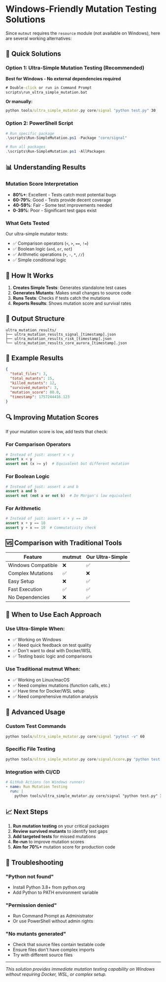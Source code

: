 # Windows-Friendly Mutation Testing Solutions

Since `mutmut` requires the `resource` module (not available on Windows), here are several working alternatives:

## 🚀 Quick Solutions

### Option 1: Ultra-Simple Mutation Testing (Recommended)
**Best for Windows - No external dependencies required**

```cmd
# Double-click or run in Command Prompt
scripts\run_ultra_simple_mutation.bat
```

**Or manually:**
```cmd
python tools/ultra_simple_mutator.py core/signal "python test.py" 30
```

### Option 2: PowerShell Script
```powershell
# Run specific package
.\scripts\Run-SimpleMutation.ps1 -Package "core/signal"

# Run all packages
.\scripts\Run-SimpleMutation.ps1 -AllPackages
```

## 📊 Understanding Results

### Mutation Score Interpretation
- **80%+**: Excellent - Tests catch most potential bugs
- **60-79%**: Good - Tests provide decent coverage
- **40-59%**: Fair - Some test improvements needed
- **0-39%**: Poor - Significant test gaps exist

### What Gets Tested
Our ultra-simple mutator tests:
- ✅ Comparison operators (`<`, `>`, `==`, `!=`)
- ✅ Boolean logic (`and`, `or`, `not`)
- ✅ Arithmetic operations (`+`, `-`, `*`, `//`)
- ✅ Simple conditional logic

## 🔧 How It Works

1. **Creates Simple Tests**: Generates standalone test cases
2. **Generates Mutants**: Makes small changes to source code
3. **Runs Tests**: Checks if tests catch the mutations
4. **Reports Results**: Shows mutation score and survival rates

## 📁 Output Structure

```
ultra_mutation_results/
├── ultra_mutation_results_signal_[timestamp].json
├── ultra_mutation_results_risk_[timestamp].json
└── ultra_mutation_results_core_aurora_[timestamp].json
```

## 🎯 Example Results

```json
{
  "total_files": 3,
  "total_mutants": 15,
  "killed_mutants": 12,
  "survived_mutants": 3,
  "mutation_score": 80.0,
  "timestamp": 1757244416.123
}
```

## 🔍 Improving Mutation Scores

If your mutation score is low, add tests that check:

### For Comparison Operators
```python
# Instead of just: assert x < y
assert x < y
assert not (x >= y)  # Equivalent but different mutation
```

### For Boolean Logic
```python
# Instead of just: assert a and b
assert a and b
assert not (not a or not b)  # De Morgan's law equivalent
```

### For Arithmetic
```python
# Instead of just: assert x + y == 10
assert x + y == 10
assert y + x == 10  # Commutativity check
```

## 🆚 Comparison with Traditional Tools

| Feature | mutmut | Our Ultra-Simple |
|---------|--------|------------------|
| Windows Compatible | ❌ | ✅ |
| Complex Mutations | ✅ | ❌ |
| Easy Setup | ❌ | ✅ |
| Fast Execution | ✅ | ✅ |
| No Dependencies | ❌ | ✅ |

## 🚦 When to Use Each Approach

### Use Ultra-Simple When:
- ✅ Working on Windows
- ✅ Need quick feedback on test quality
- ✅ Don't want to deal with Docker/WSL
- ✅ Testing basic logic and comparisons

### Use Traditional mutmut When:
- ✅ Working on Linux/macOS
- ✅ Need complex mutations (function calls, etc.)
- ✅ Have time for Docker/WSL setup
- ✅ Need comprehensive mutation analysis

## 🔧 Advanced Usage

### Custom Test Commands
```cmd
python tools/ultra_simple_mutator.py core/signal "pytest -v" 60
```

### Specific File Testing
```cmd
python tools/ultra_simple_mutator.py core/signal/score.py "python test.py" 30
```

### Integration with CI/CD
```yaml
# GitHub Actions (on Windows runner)
- name: Run Mutation Testing
  run: |
    python tools/ultra_simple_mutator.py core/signal "python test.py" 30
```

## 📈 Next Steps

1. **Run mutation testing** on your critical packages
2. **Review survived mutants** to identify test gaps
3. **Add targeted tests** for missed mutations
4. **Re-run** to improve mutation scores
5. **Aim for 70%+** mutation score for production code

## 🐛 Troubleshooting

### "Python not found"
- Install Python 3.8+ from python.org
- Add Python to PATH environment variable

### "Permission denied"
- Run Command Prompt as Administrator
- Or use PowerShell without admin rights

### "No mutants generated"
- Check that source files contain testable code
- Ensure files don't have complex imports
- Try with different source files

---

*This solution provides immediate mutation testing capability on Windows without requiring Docker, WSL, or complex setup.*